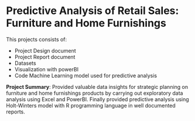 # Predictive Analysis of Retail Sales: Furniture and Home Furnishings

This projects consists of:

- Project Design document
- Project Report document
- Datasets
- Visualization with powerBI
- Code Machine Learning model used for predictive analysis

**Project Summary**: Provided valuable data insights for strategic planning on furniture and home furnishings products by carrying out exploratory data analysis using Excel and PowerBI. Finally provided predictive analysis using Holt-Winters model with R programming language in well documented reports.
